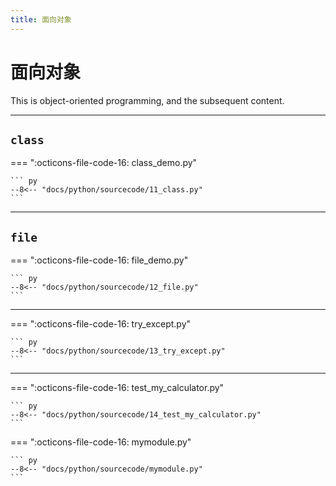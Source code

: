 ```yaml
---
title: 面向对象
---
```


面向对象
========

This is object-oriented programming, and the subsequent content.

***

`class`
-------

=== ":octicons-file-code-16: class\_demo.py"

    ``` py
    --8<-- "docs/python/sourcecode/11_class.py"
    ```

***

`file`
------

=== ":octicons-file-code-16: file\_demo.py"

    ``` py
    --8<-- "docs/python/sourcecode/12_file.py"
    ```

***

=== ":octicons-file-code-16: try\_except.py"

    ``` py
    --8<-- "docs/python/sourcecode/13_try_except.py"
    ```

***

=== ":octicons-file-code-16: test\_my\_calculator.py"

    ``` py
    --8<-- "docs/python/sourcecode/14_test_my_calculator.py"
    ```

=== ":octicons-file-code-16: mymodule.py"

    ``` py
    --8<-- "docs/python/sourcecode/mymodule.py"
    ```
